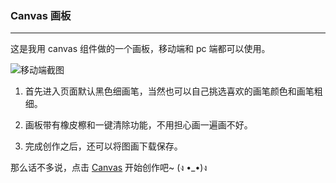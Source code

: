 ### Canvas 画板

---

这是我用 canvas 组件做的一个画板，移动端和 pc 端都可以使用。

![移动端截图](https://user-images.githubusercontent.com/49096708/61264436-33bb0f00-a7bf-11e9-80cc-b2a975814674.png)



1. 首先进入页面默认黑色细画笔，当然也可以自己挑选喜欢的画笔颜色和画笔粗细。

2. 画板带有橡皮檫和一键清除功能，不用担心画一遍画不好。

3. 完成创作之后，还可以将图画下载保存。

那么话不多说，点击 [Canvas](https://ryan-lu.github.io/Canvas/canvas.html) 开始创作吧~ (ง •_•)ง
